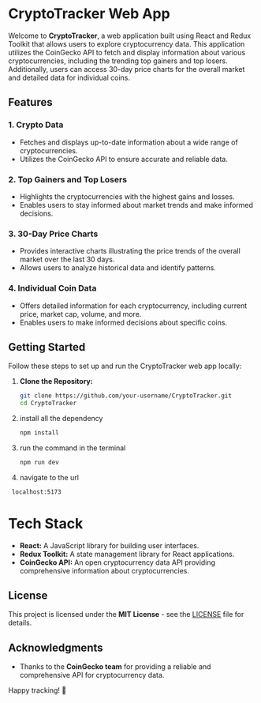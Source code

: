 # CryptoTracker Web App

Welcome to **CryptoTracker**, a web application built using React and Redux Toolkit that allows users to explore cryptocurrency data. This application utilizes the CoinGecko API to fetch and display information about various cryptocurrencies, including the trending top gainers and top losers. Additionally, users can access 30-day price charts for the overall market and detailed data for individual coins.

## Features

### 1. Crypto Data

- Fetches and displays up-to-date information about a wide range of cryptocurrencies.
- Utilizes the CoinGecko API to ensure accurate and reliable data.

### 2. Top Gainers and Top Losers

- Highlights the cryptocurrencies with the highest gains and losses.
- Enables users to stay informed about market trends and make informed decisions.

### 3. 30-Day Price Charts

- Provides interactive charts illustrating the price trends of the overall market over the last 30 days.
- Allows users to analyze historical data and identify patterns.

### 4. Individual Coin Data

- Offers detailed information for each cryptocurrency, including current price, market cap, volume, and more.
- Enables users to make informed decisions about specific coins.

## Getting Started

Follow these steps to set up and run the CryptoTracker web app locally:

1. **Clone the Repository:**
   ```bash
   git clone https://github.com/your-username/CryptoTracker.git
   cd CryptoTracker
   ```
2. install all the dependency
   ```bash
   npm install
   ```
3. run the command in the terminal
   ```bash
   npm run dev
   ```
4. navigate to the url

```bash
 localhost:5173
```

# Tech Stack

- **React:** A JavaScript library for building user interfaces.
- **Redux Toolkit:** A state management library for React applications.
- **CoinGecko API:** An open cryptocurrency data API providing comprehensive information about cryptocurrencies.

## License

This project is licensed under the **MIT License** - see the [LICENSE](LICENSE) file for details.

## Acknowledgments

- Thanks to the **CoinGecko team** for providing a reliable and comprehensive API for cryptocurrency data.

Happy tracking! 🚀
